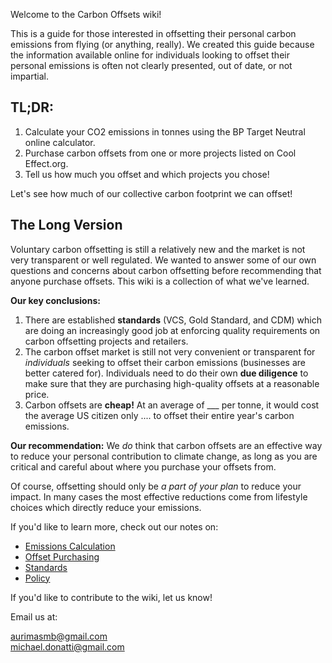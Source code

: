 Welcome to the Carbon Offsets wiki! 

This is a guide for those interested in offsetting their personal carbon emissions from flying (or anything, really). We created this guide because the information available online for individuals looking to offset their personal emissions is often not clearly presented, out of date, or not impartial.

## TL;DR:

1. Calculate your CO2 emissions in tonnes using the BP Target Neutral online calculator.
2. Purchase carbon offsets from one or more projects listed on Cool Effect.org.
3. Tell us how much you offset and which projects you chose!

Let's see how much of our collective carbon footprint we can offset!

## The Long Version

Voluntary carbon offsetting is still a relatively new and the market is not very transparent or well regulated. We wanted to answer some of our own questions and concerns about carbon offsetting before recommending that anyone purchase offsets. This wiki is a collection of what we've learned.

**Our key conclusions:**

1. There are established **standards** (VCS, Gold Standard, and CDM) which are doing an increasingly good job at enforcing quality requirements on carbon offsetting projects and retailers. 
2. The carbon offset market is still not very convenient or transparent for _individuals_ seeking to offset their carbon emissions (businesses are better catered for). Individuals need to do their own **due diligence** to make sure that they are purchasing high-quality offsets at a reasonable price.
3. Carbon offsets are **cheap!** At an average of ___ per tonne, it would cost the average US citizen only .... to offset their entire year's carbon emissions.

**Our recommendation:** We _do_ think that carbon offsets are an effective way to reduce your personal contribution to climate change, as long as you are critical and careful about where you purchase your offsets from. 

Of course, offsetting should only be _a part of your plan_ to reduce your impact. In many cases the most effective reductions come from lifestyle choices which directly reduce your emissions.

If you'd like to learn more, check out our notes on:

* [Emissions Calculation](wiki/Calculate)
* [Offset Purchasing](wiki/Offset)
* [Standards](wiki/Standards)
* [Policy](wiki/Policy)

If you'd like to contribute to the wiki, let us know! 

Email us at:

aurimasmb@gmail.com  
michael.donatti@gmail.com










